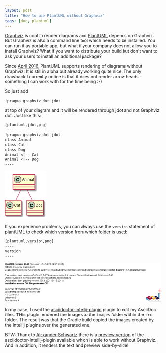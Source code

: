 ```yaml
---
layout: post
title: "How to use PlantUML without Graphviz"
tags: [doc, plantuml]
---
```


[Graphviz](http://www.graphviz.org) is cool to render diagrams and [PlantUML](https://plantuml.com) depends on Graphviz. But Graphviz is also a command line tool which needs to be installed. You can run it as portable app, but what if your company does not allow you to install Graphviz? What if you want to distribute your build but don't want to ask your users to install an additional package?

Since [April 2016](http://plantuml.com/smetana02.html), PlantUML supports rendering of diagrams without Graphviz. It is still in alpha but already working quite nice. The only drawback I currently notice is that it does not render arrow heads - something I can work with for the time being :-)

So just add

    !pragma graphviz_dot jdot
    
at top of your diagram and it will be rendered through jdot and not Graphviz dot. Just like this:

    [plantuml,jdot,png]
    ----
    !pragma graphviz_dot jdot
    class Animal
    class Cat
    class Dog
    Animal <|-- Cat
    Animal <|-- Dog
    ----

<div> <img src="../images/test3.png" style="max-width: 100%" /> </div>

If you experience problems, you can always use the `version` statement of plantUML to check which version from which folder is used:

    [plantuml,version,png]
    ----
    version
    ----
    
<div> <img src="../images/version2.png" style="max-width: 100%" /> </div> 

In my case, I used the [asciidoctor-intellij-plugin](https://github.com/asciidoctor/asciidoctor-intellij-plugin) plugin to edit my AsciiDoc files. THis plugin rendered the images to the `images` folder within the `src` folder. The result was that the Gradle build copied the images created by the intellij plugins over the generated one.

BTW: Thanx to [Alexander Schwartz](https://twitter.com/ahus1de) there is a [preview version](https://github.com/asciidoctor/asciidoctor-intellij-plugin/releases/tag/0.13-preview1) of the asciidoctor-intellij-plugin available which is able to work without Graphviz. And in addition, it renders the text and preview side-by-side!
